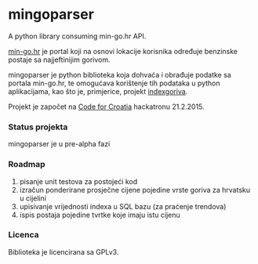 # mingoparser
A python library consuming min-go.hr API.

[min-go.hr](http://min-go.hr/) je portal koji na osnovi lokacije korisnika određuje benzinske postaje sa najjeftinijim gorivom.

mingoparser je python biblioteka koja dohvaća i obrađuje podatke sa portala min-go.hr, te omogućava korištenje tih podataka u python aplikacijama, kao što je, primjerice, projekt [indexgoriva](https://github.com/dijxtra/indexgoriva).

Projekt je započet na [Code for Croatia](http://codeforcroatia.org/) hackatronu 21.2.2015.

### Status projekta
mingoparser je u pre-alpha fazi

### Roadmap
1. pisanje unit testova za postojeći kod
1. izračun ponderirane prosječne cijene pojedine vrste goriva za hrvatsku u cijelini
1. upisivanje vrijednosti indexa u SQL bazu (za praćenje trendova)
1. ispis postaja pojedine tvrtke koje imaju istu cijenu

### Licenca
Biblioteka je licencirana sa GPLv3.
